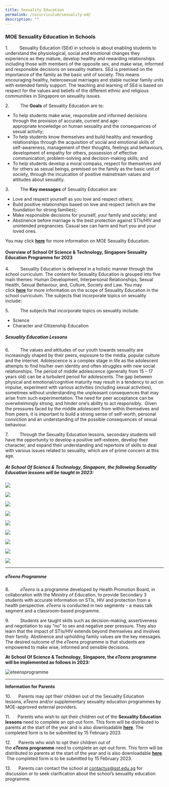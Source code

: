 ```yaml
---
title: Sexuality Education
permalink: /cocurriculum/sexuality-ed/
description: ""
---
```

### MOE Sexuality Education in Schools

1.         Sexuality Education (SEd) in schools is about enabling students to understand the physiological, social and emotional changes they experience as they mature, develop healthy and rewarding relationships including those with members of the opposite sex, and make wise, informed and responsible decisions on sexuality matters. SEd is premised on the importance of the family as the basic unit of society. This means encouraging healthy, heterosexual marriages and stable nuclear family units with extended family support. The teaching and learning of SEd is based on respect for the values and beliefs of the different ethnic and religious communities in Singapore on sexuality issues.

2.         The **Goals** of Sexuality Education are to:

*   To help students make wise, responsible and informed decisions through the provision of accurate, current and age-appropriate knowledge on human sexuality and the consequences of sexual activity;
*   To help students know themselves and build healthy and rewarding relationships through the acquisition of social and emotional skills of self-awareness, management of their thoughts, feelings and behaviours, development of empathy for others, possession of effective communication, problem-solving and decision-making skills; and
*   To help students develop a moral compass, respect for themselves and for others as sexual beings, premised on the family as the basic unit of society, through the inculcation of positive mainstream values and attitudes about sexuality.

3.         The **Key messages** of Sexuality Education are:

*   Love and respect yourself as you love and respect others;
*   Build positive relationships based on love and respect (which are the foundation for strong families);
*   Make responsible decisions for yourself, your family and society; and
*   Abstinence before marriage is the best protection against STIs/HIV and unintended pregnancies. Casual sex can harm and hurt you and your loved ones.

You may click [**here**](https://www.moe.gov.sg/education-in-sg/our-programmes/sexuality-education) for more information on MOE Sexuality Education.


#### Overview of School Of Science & Technology, Singapore Sexuality Education Programme for 2023

4.         Sexuality Education is delivered in a holistic manner through the school curriculum. The content for Sexuality Education is grouped into five main themes: Human Development, Interpersonal Relationships, Sexual Health, Sexual Behaviour, and, Culture, Society and Law. You may click [**here**](https://www.moe.gov.sg/education-in-sg/our-programmes/sexuality-education/scope-and-teaching-approach) for more information on the scope of Sexuality Education in the school curriculum. The subjects that incorporate topics on sexuality include:

5.         The subjects that incorporate topics on sexuality include:

*   Science
*   Character and Citizenship Education

##### Sexuality Education Lessons

6.         The values and attitudes of our youth towards sexuality are increasingly shaped by their peers, exposure to the media, popular culture and the internet. Adolescence is a complex stage in life as the adolescent attempts to find his/her own identity and often struggles with new social relationships. The period of middle adolescence (generally from 15 – 17 years old) can be a turbulent period for adolescents. The gap between physical and emotional/cognitive maturity may result in a tendency to act on impulse, experiment with various activities (including sexual activities), sometimes without understanding the unpleasant consequences that may arise from such experimentation. The need for peer acceptance can be overwhelmingly strong, and hinder one’s ability to act responsibly.  Given the pressures faced by the middle adolescent from within themselves and from peers, it is important to build a strong sense of self-worth, personal conviction and an understanding of the possible consequences of sexual behaviour.

7.         Through the Sexuality Education lessons, secondary students will have the opportunity to develop a positive self-esteem, develop their character, and expand their understanding and repertoire of skills to deal with various issues related to sexuality, which are of prime concern at this age.  


##### At School Of Science & Technology, Singapore, the following Sexuality Education lessons will be taught in 2023:
![](/images/Sex-Edn%20S1%20Pg1.jpeg)

![](/images/Sex-Edn%20S1%20Pg2.jpeg)

![](/images/Sex-Edn%20S2%20Pg1.jpeg)

![](/images/Sex-Edn%20S2%20Pg2.jpeg)

![](/images/Sex-Edn%20S3%20Pg1.jpeg)

![](/images/Sex-Edn%20S3%20Pg2.jpeg)

![](/images/Sex-Edn%20S4%20Pg1.jpeg)

![](/images/Sex-Edn%20S4%20Pg2.jpeg)

![](/images/Sex-Edn%20S4%20Pg3.jpeg)

* * *
##### eTeens Programme

8.         _eTeens_ is a programme developed by Health Promotion Board, in collaboration with the Ministry of Education, to provide Secondary 3 students with accurate information on STIs, HIV and protection from a health perspective. _eTeens_ is conducted in two segments – a mass talk segment and a classroom-based programme.

9.         Students are taught skills such as decision-making, assertiveness and negotiation to say “no” to sex and negative peer pressure. They also learn that the impact of STIs/HIV extends beyond themselves and involves their family. Abstinence and upholding family values are the key messages. The desired outcome of the _eTeens_ programme is that students are empowered to make wise, informed and sensible decisions.

**At School Of Science & Technology, Singapore, the _eTeens_ programme will be implemented as follows in 2023:**

![eteensprogramme](https://www.sst.edu.sg/wp-content/uploads/2022/01/Screenshot-2022-01-26-at-5.25.34-PM.png)

* * *

**Information for Parents**

10.      Parents may opt their children out of the Sexuality Education lessons, _eTeens_ and/or supplementary sexuality education programmes by MOE-approved external providers.

11.      Parents who wish to opt their children out of the **Sexuality Education lessons** need to complete an opt-out form. This form will be distributed to parents at the start of the year and is also downloadable [**here**](https://drive.google.com/file/d/1NQOwrwW-mmxgj69FOGwDiQ3C6F5M4dU5/view?usp=share_link). The completed form is to be submitted by 15 February 2023.

12.      Parents who wish to opt their children out of the **_eTeens_ programme** need to complete an opt-out form. This form will be distributed to parents at the start of the year and is also downloadable [**here**](https://drive.google.com/file/d/1iMHWw1yxZA3vXkn7UlCry21aRUTGjeCc/view?usp=share_link).  The completed form is to be submitted by 15 February 2023.

13.      Parents can contact the school at [contactus@sst.edu.sg](mailto:contactus@sst.edu.sg) for discussion or to seek clarification about the school’s sexuality education programme.